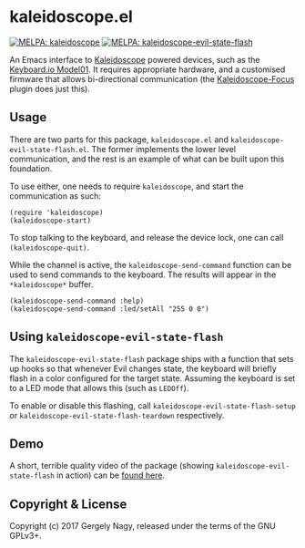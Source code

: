 kaleidoscope.el
===============

[![MELPA: kaleidoscope](https://melpa.org/packages/kaleidoscope-badge.svg)](https://melpa.org/#/kaleidoscope)
[![MELPA: kaleidoscope-evil-state-flash](https://melpa.org/packages/kaleidoscope-evil-state-flash-badge.svg)](https://melpa.org/#/kaleidoscope-evil-state-flash)

An Emacs interface to [Kaleidoscope][kaleidoscope] powered devices, such as
the [Keyboard.io Model01][kbdio:model01]. It requires appropriate hardware, and
a customised firmware that allows bi-directional communication
(the [Kaleidoscope-Focus][kaleidoscope:focus] plugin does just this).

 [kaleidoscope]: https://github.com/keyboardio/Kaleidoscope
 [kbdio:model01]: https://shop.keyboard.io/
 [kaleidoscope:focus]: https://github.com/keyboardio/Kaleidoscope-Focus

Usage
-----

There are two parts for this package, `kaleidoscope.el` and
`kaleidoscope-evil-state-flash.el`. The former implements the lower level
communication, and the rest is an example of what can be built upon this
foundation.

To use either, one needs to require `kaleidoscope`, and start the communication
as such:

```emacs-lisp
(require 'kaleidoscope)
(kaleidoscope-start)
```

To stop talking to the keyboard, and release the device lock, one can call
`(kaleidoscope-quit)`.

While the channel is active, the `kaleidoscope-send-command` function can be
used to send commands to the keyboard. The results will appear in the
`*kaleidoscope*` buffer.

```emacs-lisp
(kaleidoscope-send-command :help)
(kaleidoscope-send-command :led/setAll "255 0 0")
```

Using `kaleidoscope-evil-state-flash`
-------------------------------------

The `kaleidoscope-evil-state-flash` package ships with a function that sets up
hooks so that whenever Evil changes state, the keyboard will briefly flash in a
color configured for the target state. Assuming the keyboard is set to a LED
mode that allows this (such as `LEDOff`).

To enable or disable this flashing, call `kaleidoscope-evil-state-flash-setup`
or `kaleidoscope-evil-state-flash-teardown` respectively.

Demo
----

A short, terrible quality video of the package (showing
`kaleidoscope-evil-state-flash` in action) can be [found here][demo].

 [demo]: https://trunk.mad-scientist.club/system/media_attachments/files/000/196/368/original/4b8868ca21dec73f.webm

Copyright & License
-------------------

Copyright (c) 2017 Gergely Nagy, released under the terms of the GNU GPLv3+.

